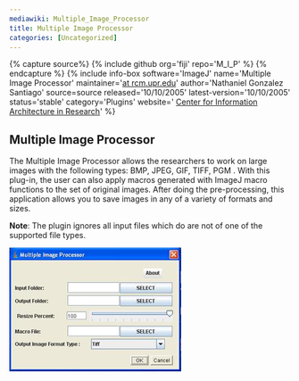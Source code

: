 ```yaml
---
mediawiki: Multiple_Image_Processor
title: Multiple Image Processor
categories: [Uncategorized]
---
```



{% capture source%}
{% include github org='fiji' repo='M_I_P' %}
{% endcapture %}
{% include info-box software='ImageJ' name='Multiple Image Processor' maintainer='[at rcm.upr.edu](mailto:ngonzalez)' author='Nathaniel Gonzalez Santiago' source=source released='10/10/2005' latest-version='10/10/2005' status='stable' category='Plugins' website=' [Center for Information Architecture in Research](http://ciar.rcm.upr.edu/projects/imageprocessor/multiples)' %}

## Multiple Image Processor

The Multiple Image Processor allows the researchers to work on large images with the following types: BMP, JPEG, GIF, TIFF, PGM . With this plug-in, the user can also apply macros generated with ImageJ macro functions to the set of original images. After doing the pre-processing, this application allows you to save images in any of a variety of formats and sizes.

**Note**: The plugin ignores all input files which do are not of one of the supported file types.

![](/media/plugins/multiple-image-processor.jpg)


